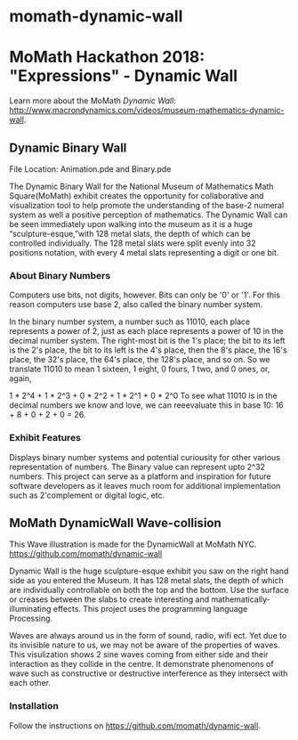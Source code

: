 # momath-dynamic-wall
# MoMath Hackathon 2018: "Expressions" - Dynamic Wall

Learn more about the MoMath *Dynamic Wall*: http://www.macrondynamics.com/videos/museum-mathematics-dynamic-wall.

## Dynamic Binary Wall
File Location: Animation.pde	and Binary.pde

The Dynamic Binary Wall for the National Museum of Mathematics Math Square(MoMath) exhibit creates the opportunity for collaborative and visualization tool to help promote the understanding of the base-2 numeral system as well a positive perception of mathematics. The Dynamic Wall can be seen immediately upon walking into the museum as it is a huge “sculpture-esque,”with 128 metal slats, the depth of which can be controlled individually. The 128 metal slats were split evenly into 32 positions notation, with every 4 metal slats representing a digit or one bit.

### About Binary Numbers
Computers use bits, not digits, however. Bits can only be '0' or '1'. For this reason computers use base 2, also called the binary number system.

In the binary number system, a number such as 11010, each place represents a power of 2, just as each place represents a power of 10 in the decimal number system. The right-most bit is the 1's place; the bit to its left is the 2's place, the bit to its left is the 4's place, then the 8's place, the 16's place, the 32's place, the 64's place, the 128's place, and so on. So we translate 11010 to mean 1 sixteen, 1 eight, 0 fours, 1 two, and 0 ones, or, again,

1 * 2^4 + 1 * 2^3 + 0 * 2^2 + 1 * 2^1 + 0 * 2^0
To see what 11010 is in the decimal numbers we know and love, we can reeevaluate this in base 10: 16 + 8 + 0 + 2 + 0 = 26.

### Exhibit Features
Displays binary number systems and potential curiousity for other various representation of numbers.
The Binary value can represent upto 2^32 numbers.
This project can serve as a platform and inspiration for future software developers as it leaves much room for additional implementation such as 2'complement or digital logic, etc.


## MoMath DynamicWall Wave-collision

This Wave illustration is made for the DynamicWall at MoMath NYC. 
https://github.com/momath/dynamic-wall

Dynamic Wall is the huge sculpture-esque exhibit you saw on the right hand side as you entered the Museum. 
It has 128 metal slats, the depth of which are individually controllable on both the top and the bottom. 
Use the surface or creases between the slabs to create interesting and mathematically-illuminating effects. 
This project uses the programming language Processing.

Waves are always around us in the form of sound, radio, wifi ect. Yet due to its invisible nature to us, we may not be aware of the properties of waves. 
This visulization shows 2 sine waves coming from either side and their interaction as they collide in the centre. It demonstrate phenomenons of wave such as constructive or destructive interference as they intersect with each other. 

### Installation

Follow the instructions on https://github.com/momath/dynamic-wall. 




